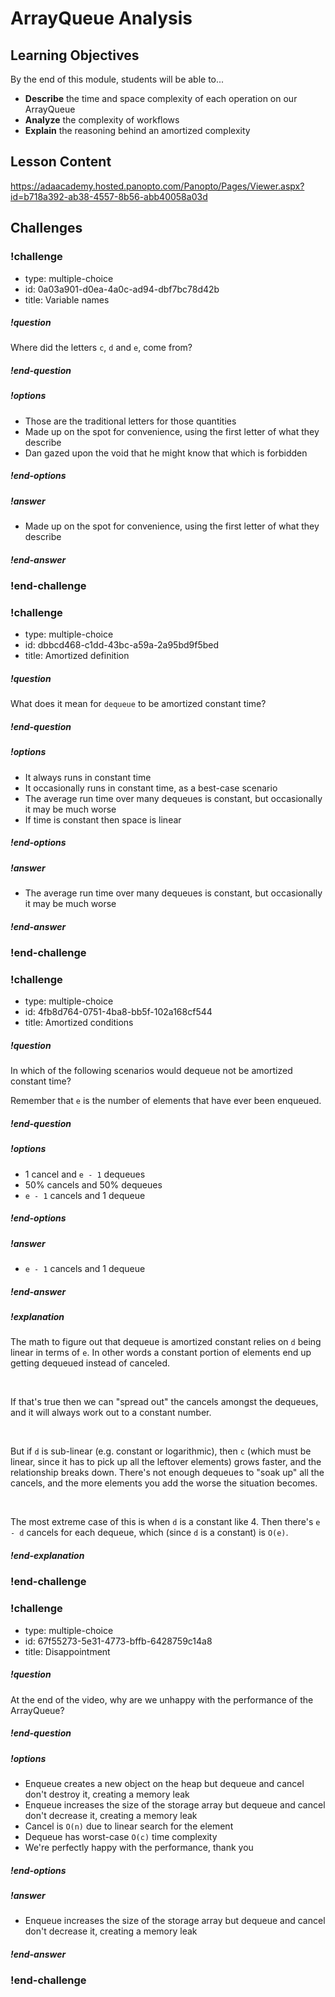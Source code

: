 # ArrayQueue Analysis

## Learning Objectives

By the end of this module, students will be able to...

- **Describe** the time and space complexity of each operation on our ArrayQueue
- **Analyze** the complexity of workflows
- **Explain** the reasoning behind an amortized complexity

## Lesson Content

https://adaacademy.hosted.panopto.com/Panopto/Pages/Viewer.aspx?id=b718a392-ab38-4557-8b56-abb40058a03d

## Challenges

<!-- >>>>>>>>>>>>>>>>>>>>>> BEGIN CHALLENGE >>>>>>>>>>>>>>>>>>>>>> -->
<!-- Replace everything in square brackets [] and remove brackets  -->

### !challenge

* type: multiple-choice
* id: 0a03a901-d0ea-4a0c-ad94-dbf7bc78d42b
* title: Variable names
<!-- * points: [1] (optional, the number of points for scoring as a checkpoint) -->
<!-- * topics: [python, pandas] (optional the topics for analyzing points) -->

##### !question

Where did the letters `c`, `d` and `e`, come from?

##### !end-question

##### !options

* Those are the traditional letters for those quantities
* Made up on the spot for convenience, using the first letter of what they describe
* Dan gazed upon the void that he might know that which is forbidden

##### !end-options

##### !answer

* Made up on the spot for convenience, using the first letter of what they describe

##### !end-answer

<!-- other optional sections -->
<!-- !hint - !end-hint (markdown, users can see after a failed attempt) -->
<!-- !rubric - !end-rubric (markdown, instructors can see while scoring a checkpoint) -->
<!-- !explanation - !end-explanation (markdown, students can see after answering correctly) -->

### !end-challenge

<!-- ======================= END CHALLENGE ======================= -->
<!-- >>>>>>>>>>>>>>>>>>>>>> BEGIN CHALLENGE >>>>>>>>>>>>>>>>>>>>>> -->
<!-- Replace everything in square brackets [] and remove brackets  -->

### !challenge

* type: multiple-choice
* id: dbbcd468-c1dd-43bc-a59a-2a95bd9f5bed
* title: Amortized definition
<!-- * points: [1] (optional, the number of points for scoring as a checkpoint) -->
<!-- * topics: [python, pandas] (optional the topics for analyzing points) -->

##### !question

What does it mean for `dequeue` to be amortized constant time?

##### !end-question

##### !options


* It always runs in constant time
* It occasionally runs in constant time, as a best-case scenario
* The average run time over many dequeues is constant, but occasionally it may be much worse
* If time is constant then space is linear

##### !end-options

##### !answer

* The average run time over many dequeues is constant, but occasionally it may be much worse

##### !end-answer

<!-- other optional sections -->
<!-- !hint - !end-hint (markdown, users can see after a failed attempt) -->
<!-- !rubric - !end-rubric (markdown, instructors can see while scoring a checkpoint) -->
<!-- !explanation - !end-explanation (markdown, students can see after answering correctly) -->

### !end-challenge

<!-- ======================= END CHALLENGE ======================= -->
<!-- >>>>>>>>>>>>>>>>>>>>>> BEGIN CHALLENGE >>>>>>>>>>>>>>>>>>>>>> -->
<!-- Replace everything in square brackets [] and remove brackets  -->

### !challenge

* type: multiple-choice
* id: 4fb8d764-0751-4ba8-bb5f-102a168cf544
* title: Amortized conditions
<!-- * points: [1] (optional, the number of points for scoring as a checkpoint) -->
<!-- * topics: [python, pandas] (optional the topics for analyzing points) -->

##### !question

In which of the following scenarios would dequeue not be amortized constant time?

Remember that `e` is the number of elements that have ever been enqueued.

##### !end-question

##### !options

* 1 cancel and `e - 1` dequeues
* 50% cancels and 50% dequeues
* `e - 1` cancels and 1 dequeue

##### !end-options

##### !answer

* `e - 1` cancels and 1 dequeue

##### !end-answer

##### !explanation

The math to figure out that dequeue is amortized constant relies on `d` being linear in terms of `e`. In other words a constant portion of elements end up getting dequeued instead of canceled.

<br>

If that's true then we can "spread out" the cancels amongst the dequeues, and it will always work out to a constant number.

<br>

But if `d` is sub-linear (e.g. constant or logarithmic), then `c` (which must be linear, since it has to pick up all the leftover elements) grows faster, and the relationship breaks down. There's not enough dequeues to "soak up" all the cancels, and the more elements you add the worse the situation becomes.

<br>

The most extreme case of this is when `d` is a constant like 4. Then there's `e - d` cancels for each dequeue, which (since `d` is a constant) is `O(e)`.

##### !end-explanation

<!-- other optional sections -->
<!-- !hint - !end-hint (markdown, users can see after a failed attempt) -->
<!-- !rubric - !end-rubric (markdown, instructors can see while scoring a checkpoint) -->
<!-- !explanation - !end-explanation (markdown, students can see after answering correctly) -->

### !end-challenge

<!-- ======================= END CHALLENGE ======================= -->
<!-- >>>>>>>>>>>>>>>>>>>>>> BEGIN CHALLENGE >>>>>>>>>>>>>>>>>>>>>> -->
<!-- Replace everything in square brackets [] and remove brackets  -->

### !challenge

* type: multiple-choice
* id: 67f55273-5e31-4773-bffb-6428759c14a8
* title: Disappointment
<!-- * points: [1] (optional, the number of points for scoring as a checkpoint) -->
<!-- * topics: [python, pandas] (optional the topics for analyzing points) -->

##### !question

At the end of the video, why are we unhappy with the performance of the ArrayQueue?

##### !end-question

##### !options

* Enqueue creates a new object on the heap but dequeue and cancel don't destroy it, creating a memory leak
* Enqueue increases the size of the storage array but dequeue and cancel don't decrease it, creating a memory leak
* Cancel is `O(n)` due to linear search for the element
* Dequeue has worst-case `O(c)` time complexity
* We're perfectly happy with the performance, thank you

##### !end-options

##### !answer

* Enqueue increases the size of the storage array but dequeue and cancel don't decrease it, creating a memory leak

##### !end-answer

<!-- other optional sections -->
<!-- !hint - !end-hint (markdown, users can see after a failed attempt) -->
<!-- !rubric - !end-rubric (markdown, instructors can see while scoring a checkpoint) -->
<!-- !explanation - !end-explanation (markdown, students can see after answering correctly) -->

### !end-challenge

<!-- ======================= END CHALLENGE ======================= -->
